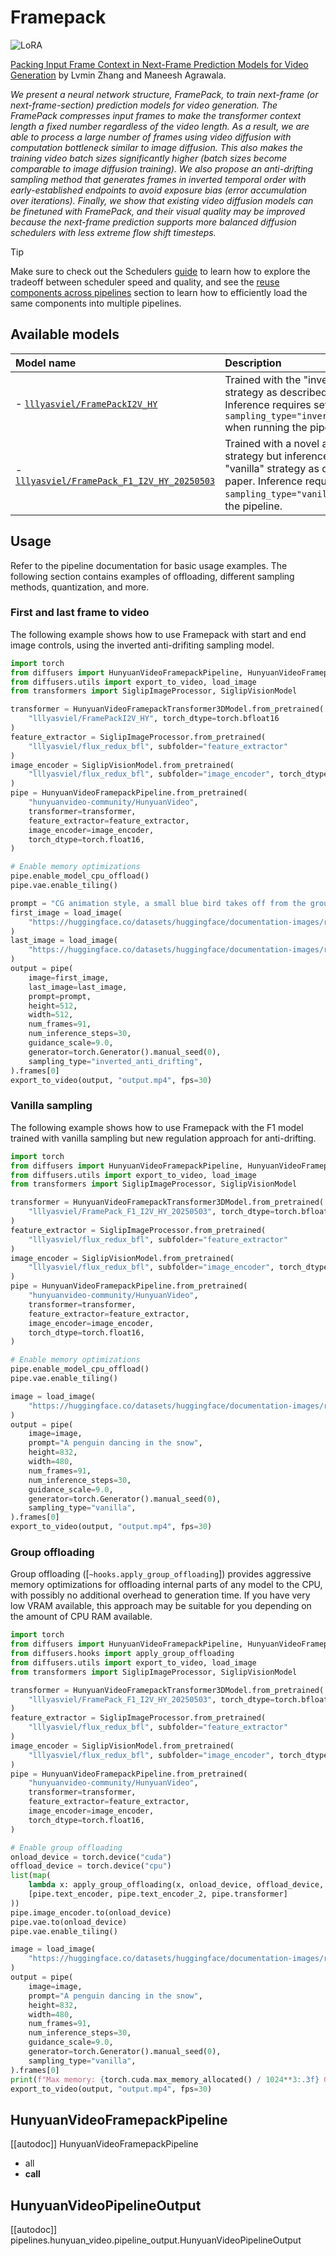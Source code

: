 <!-- Copyright 2025 The HuggingFace Team. All rights reserved.
#
# Licensed under the Apache License, Version 2.0 (the "License");
# you may not use this file except in compliance with the License.
# You may obtain a copy of the License at
#
#     http://www.apache.org/licenses/LICENSE-2.0
#
# Unless required by applicable law or agreed to in writing, software
# distributed under the License is distributed on an "AS IS" BASIS,
# WITHOUT WARRANTIES OR CONDITIONS OF ANY KIND, either express or implied.
# See the License for the specific language governing permissions and
# limitations under the License. -->

# Framepack

<div class="flex flex-wrap space-x-1">
  <img alt="LoRA" src="https://img.shields.io/badge/LoRA-d8b4fe?style=flat"/>
</div>

[Packing Input Frame Context in Next-Frame Prediction Models for Video Generation](https://huggingface.co/papers/2504.12626) by Lvmin Zhang and Maneesh Agrawala.

*We present a neural network structure, FramePack, to train next-frame (or next-frame-section) prediction models for video generation. The FramePack compresses input frames to make the transformer context length a fixed number regardless of the video length. As a result, we are able to process a large number of frames using video diffusion with computation bottleneck similar to image diffusion. This also makes the training video batch sizes significantly higher (batch sizes become comparable to image diffusion training). We also propose an anti-drifting sampling method that generates frames in inverted temporal order with early-established endpoints to avoid exposure bias (error accumulation over iterations). Finally, we show that existing video diffusion models can be finetuned with FramePack, and their visual quality may be improved because the next-frame prediction supports more balanced diffusion schedulers with less extreme flow shift timesteps.*

> [!TIP]
> Make sure to check out the Schedulers [guide](../../using-diffusers/schedulers) to learn how to explore the tradeoff between scheduler speed and quality, and see the [reuse components across pipelines](../../using-diffusers/loading#reuse-a-pipeline) section to learn how to efficiently load the same components into multiple pipelines.

## Available models

| Model name | Description |
|:---|:---|
- [`lllyasviel/FramePackI2V_HY`](https://huggingface.co/lllyasviel/FramePackI2V_HY) | Trained with the "inverted anti-drifting" strategy as described in the paper. Inference requires setting `sampling_type="inverted_anti_drifting"` when running the pipeline. |
- [`lllyasviel/FramePack_F1_I2V_HY_20250503`](https://huggingface.co/lllyasviel/FramePack_F1_I2V_HY_20250503) | Trained with a novel anti-drifting strategy but inference is performed in "vanilla" strategy as described in the paper. Inference requires setting `sampling_type="vanilla"` when running the pipeline. |

## Usage

Refer to the pipeline documentation for basic usage examples. The following section contains examples of offloading, different sampling methods, quantization, and more.

### First and last frame to video

The following example shows how to use Framepack with start and end image controls, using the inverted anti-drifiting sampling model.

```python
import torch
from diffusers import HunyuanVideoFramepackPipeline, HunyuanVideoFramepackTransformer3DModel
from diffusers.utils import export_to_video, load_image
from transformers import SiglipImageProcessor, SiglipVisionModel

transformer = HunyuanVideoFramepackTransformer3DModel.from_pretrained(
    "lllyasviel/FramePackI2V_HY", torch_dtype=torch.bfloat16
)
feature_extractor = SiglipImageProcessor.from_pretrained(
    "lllyasviel/flux_redux_bfl", subfolder="feature_extractor"
)
image_encoder = SiglipVisionModel.from_pretrained(
    "lllyasviel/flux_redux_bfl", subfolder="image_encoder", torch_dtype=torch.float16
)
pipe = HunyuanVideoFramepackPipeline.from_pretrained(
    "hunyuanvideo-community/HunyuanVideo",
    transformer=transformer,
    feature_extractor=feature_extractor,
    image_encoder=image_encoder,
    torch_dtype=torch.float16,
)

# Enable memory optimizations
pipe.enable_model_cpu_offload()
pipe.vae.enable_tiling()

prompt = "CG animation style, a small blue bird takes off from the ground, flapping its wings. The bird's feathers are delicate, with a unique pattern on its chest. The background shows a blue sky with white clouds under bright sunshine. The camera follows the bird upward, capturing its flight and the vastness of the sky from a close-up, low-angle perspective."
first_image = load_image(
    "https://huggingface.co/datasets/huggingface/documentation-images/resolve/main/diffusers/flf2v_input_first_frame.png"
)
last_image = load_image(
    "https://huggingface.co/datasets/huggingface/documentation-images/resolve/main/diffusers/flf2v_input_last_frame.png"
)
output = pipe(
    image=first_image,
    last_image=last_image,
    prompt=prompt,
    height=512,
    width=512,
    num_frames=91,
    num_inference_steps=30,
    guidance_scale=9.0,
    generator=torch.Generator().manual_seed(0),
    sampling_type="inverted_anti_drifting",
).frames[0]
export_to_video(output, "output.mp4", fps=30)
```

### Vanilla sampling

The following example shows how to use Framepack with the F1 model trained with vanilla sampling but new regulation approach for anti-drifting.

```python
import torch
from diffusers import HunyuanVideoFramepackPipeline, HunyuanVideoFramepackTransformer3DModel
from diffusers.utils import export_to_video, load_image
from transformers import SiglipImageProcessor, SiglipVisionModel

transformer = HunyuanVideoFramepackTransformer3DModel.from_pretrained(
    "lllyasviel/FramePack_F1_I2V_HY_20250503", torch_dtype=torch.bfloat16
)
feature_extractor = SiglipImageProcessor.from_pretrained(
    "lllyasviel/flux_redux_bfl", subfolder="feature_extractor"
)
image_encoder = SiglipVisionModel.from_pretrained(
    "lllyasviel/flux_redux_bfl", subfolder="image_encoder", torch_dtype=torch.float16
)
pipe = HunyuanVideoFramepackPipeline.from_pretrained(
    "hunyuanvideo-community/HunyuanVideo",
    transformer=transformer,
    feature_extractor=feature_extractor,
    image_encoder=image_encoder,
    torch_dtype=torch.float16,
)

# Enable memory optimizations
pipe.enable_model_cpu_offload()
pipe.vae.enable_tiling()

image = load_image(
    "https://huggingface.co/datasets/huggingface/documentation-images/resolve/main/diffusers/penguin.png"
)
output = pipe(
    image=image,
    prompt="A penguin dancing in the snow",
    height=832,
    width=480,
    num_frames=91,
    num_inference_steps=30,
    guidance_scale=9.0,
    generator=torch.Generator().manual_seed(0),
    sampling_type="vanilla",
).frames[0]
export_to_video(output, "output.mp4", fps=30)
```

### Group offloading

Group offloading ([`~hooks.apply_group_offloading`]) provides aggressive memory optimizations for offloading internal parts of any model to the CPU, with possibly no additional overhead to generation time. If you have very low VRAM available, this approach may be suitable for you depending on the amount of CPU RAM available.

```python
import torch
from diffusers import HunyuanVideoFramepackPipeline, HunyuanVideoFramepackTransformer3DModel
from diffusers.hooks import apply_group_offloading
from diffusers.utils import export_to_video, load_image
from transformers import SiglipImageProcessor, SiglipVisionModel

transformer = HunyuanVideoFramepackTransformer3DModel.from_pretrained(
    "lllyasviel/FramePack_F1_I2V_HY_20250503", torch_dtype=torch.bfloat16
)
feature_extractor = SiglipImageProcessor.from_pretrained(
    "lllyasviel/flux_redux_bfl", subfolder="feature_extractor"
)
image_encoder = SiglipVisionModel.from_pretrained(
    "lllyasviel/flux_redux_bfl", subfolder="image_encoder", torch_dtype=torch.float16
)
pipe = HunyuanVideoFramepackPipeline.from_pretrained(
    "hunyuanvideo-community/HunyuanVideo",
    transformer=transformer,
    feature_extractor=feature_extractor,
    image_encoder=image_encoder,
    torch_dtype=torch.float16,
)

# Enable group offloading
onload_device = torch.device("cuda")
offload_device = torch.device("cpu")
list(map(
    lambda x: apply_group_offloading(x, onload_device, offload_device, offload_type="leaf_level", use_stream=True, low_cpu_mem_usage=True),
    [pipe.text_encoder, pipe.text_encoder_2, pipe.transformer]
))
pipe.image_encoder.to(onload_device)
pipe.vae.to(onload_device)
pipe.vae.enable_tiling()

image = load_image(
    "https://huggingface.co/datasets/huggingface/documentation-images/resolve/main/diffusers/penguin.png"
)
output = pipe(
    image=image,
    prompt="A penguin dancing in the snow",
    height=832,
    width=480,
    num_frames=91,
    num_inference_steps=30,
    guidance_scale=9.0,
    generator=torch.Generator().manual_seed(0),
    sampling_type="vanilla",
).frames[0]
print(f"Max memory: {torch.cuda.max_memory_allocated() / 1024**3:.3f} GB")
export_to_video(output, "output.mp4", fps=30)
```

## HunyuanVideoFramepackPipeline

[[autodoc]] HunyuanVideoFramepackPipeline
  - all
  - __call__

## HunyuanVideoPipelineOutput

[[autodoc]] pipelines.hunyuan_video.pipeline_output.HunyuanVideoPipelineOutput


